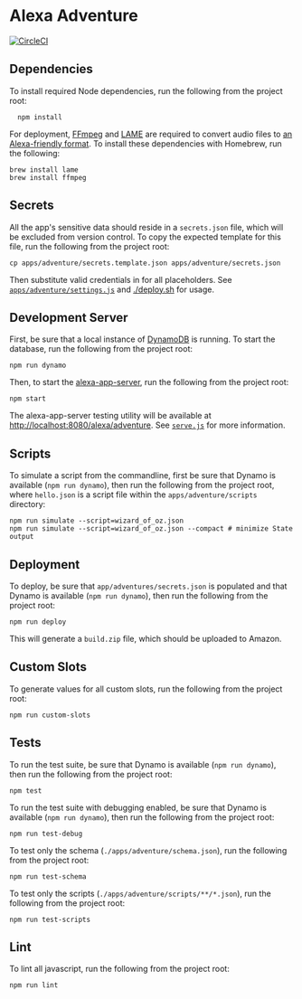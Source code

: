 # Alexa Adventure

[![CircleCI](https://circleci.com/gh/nickcherry/alexa-adventure.svg?style=svg&circle-token=180458eacd17b82c3e21349e45c22f44e1a76eb2)](https://circleci.com/gh/nickcherry/alexa-adventure)

## Dependencies

To install required Node dependencies, run the following from the project root:

```shell
  npm install
```

For deployment, [FFmpeg](https://ffmpeg.org/) and [LAME](http://lame.sourceforge.net/) are required to convert audio files to [an Alexa-friendly format](https://developer.amazon.com/public/solutions/alexa/alexa-skills-kit/docs/speech-synthesis-markup-language-ssml-reference#audio). To install these dependencies with Homebrew, run the following:

```shell
brew install lame
brew install ffmpeg
```

## Secrets

All the app's sensitive data should reside in a `secrets.json` file, which will be excluded from version control. To copy the expected template for this file, run the following from the project root:

```shell
cp apps/adventure/secrets.template.json apps/adventure/secrets.json
```

Then substitute valid credentials in for all placeholders. See [`apps/adventure/settings.js`](apps/adventure/settings.js) and [./deploy.sh](deploy.sh) for usage.


## Development Server

First, be sure that a local instance of [DynamoDB](https://github.com/Medium/local-dynamo) is running. To start the database, run the following from the project root:

```shell
npm run dynamo
```

Then, to start the [alexa-app-server](https://github.com/matt-kruse/alexa-app-server), run the following from the project root:

```shell
npm start
```

The alexa-app-server testing utility will be available at [http://localhost:8080/alexa/adventure](http://localhost:8080/alexa/adventure). See [`serve.js`](serve.js) for more information.

## Scripts

To simulate a script from the commandline, first be sure that Dynamo is available (`npm run dynamo`), then run the following from the project root, where `hello.json` is a script file within the `apps/adventure/scripts` directory:

```shell
npm run simulate --script=wizard_of_oz.json
npm run simulate --script=wizard_of_oz.json --compact # minimize State output
```

## Deployment

To deploy, be sure that `app/adventures/secrets.json` is populated and that Dynamo is available (`npm run dynamo`), then run the following from the project root:

```shell
npm run deploy
```

This will generate a `build.zip` file, which should be uploaded to Amazon.

## Custom Slots

To generate values for all custom slots, run the following from the project root:

```shell
npm run custom-slots
```

## Tests

To run the test suite, be sure that Dynamo is available (`npm run dynamo`), then run the following from the project root:

```shell
npm test
```

To run the test suite with debugging enabled, be sure that Dynamo is available (`npm run dynamo`), then run the following from the project root:

```shell
npm run test-debug
```

To test only the schema (`./apps/adventure/schema.json`), run the following from the project root:

```shell
npm run test-schema
```

To test only the scripts (`./apps/adventure/scripts/**/*.json`), run the following from the project root:

```shell
npm run test-scripts
```

## Lint

To lint all javascript, run the following from the project root:

```shell
npm run lint
```
